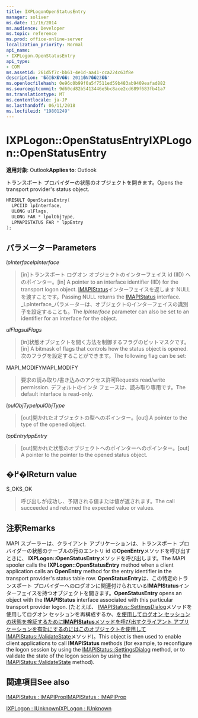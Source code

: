 ```yaml
---
title: IXPLogonOpenStatusEntry
manager: soliver
ms.date: 11/16/2014
ms.audience: Developer
ms.topic: reference
ms.prod: office-online-server
localization_priority: Normal
api_name:
- IXPLogon.OpenStatusEntry
api_type:
- COM
ms.assetid: 261d5f7c-bb61-4e1d-aa41-cca224c63f8e
description: '�ŏI�X�V��: 2011�N7��23��'
ms.openlocfilehash: 0e96c0b99f0a5f7511ed59b483ab9409eafad882
ms.sourcegitcommit: 9d60cd82b5413446e5bc8ace2cd689f683fb41a7
ms.translationtype: MT
ms.contentlocale: ja-JP
ms.lasthandoff: 06/11/2018
ms.locfileid: "19801249"
---
```

# <a name="ixplogonopenstatusentry"></a><span data-ttu-id="dd03b-103">IXPLogon::OpenStatusEntry</span><span class="sxs-lookup"><span data-stu-id="dd03b-103">IXPLogon::OpenStatusEntry</span></span>

  
  
<span data-ttu-id="dd03b-104">**適用対象**: Outlook</span><span class="sxs-lookup"><span data-stu-id="dd03b-104">**Applies to**: Outlook</span></span> 
  
<span data-ttu-id="dd03b-105">トランスポート プロバイダーの状態のオブジェクトを開きます。</span><span class="sxs-lookup"><span data-stu-id="dd03b-105">Opens the transport provider's status object.</span></span>
  
```cpp
HRESULT OpenStatusEntry(
  LPCIID lpInterface,
  ULONG ulFlags,
  ULONG FAR * lpulObjType,
  LPMAPISTATUS FAR * lppEntry
);
```

## <a name="parameters"></a><span data-ttu-id="dd03b-106">パラメーター</span><span class="sxs-lookup"><span data-stu-id="dd03b-106">Parameters</span></span>

 <span data-ttu-id="dd03b-107">_lpInterface_</span><span class="sxs-lookup"><span data-stu-id="dd03b-107">_lpInterface_</span></span>
  
> <span data-ttu-id="dd03b-108">[in]トランスポート ログオン オブジェクトのインターフェイス id (IID) へのポインター。</span><span class="sxs-lookup"><span data-stu-id="dd03b-108">[in] A pointer to an interface identifier (IID) for the transport logon object.</span></span> <span data-ttu-id="dd03b-109">[IMAPIStatus](imapistatusimapiprop.md)インターフェイスを返します NULL を渡すことです。</span><span class="sxs-lookup"><span data-stu-id="dd03b-109">Passing NULL returns the [IMAPIStatus](imapistatusimapiprop.md) interface.</span></span> <span data-ttu-id="dd03b-110">_LpInterface_パラメーターは、オブジェクトのインターフェイスの識別子を設定することも。</span><span class="sxs-lookup"><span data-stu-id="dd03b-110">The  _lpInterface_ parameter can also be set to an identifier for an interface for the object.</span></span> 
    
 <span data-ttu-id="dd03b-111">_ulFlags_</span><span class="sxs-lookup"><span data-stu-id="dd03b-111">_ulFlags_</span></span>
  
> <span data-ttu-id="dd03b-112">[in]状態オブジェクトを開く方法を制御するフラグのビットマスクです。</span><span class="sxs-lookup"><span data-stu-id="dd03b-112">[in] A bitmask of flags that controls how the status object is opened.</span></span> <span data-ttu-id="dd03b-113">次のフラグを設定することができます。</span><span class="sxs-lookup"><span data-stu-id="dd03b-113">The following flag can be set:</span></span>
    
<span data-ttu-id="dd03b-114">MAPI_MODIFY</span><span class="sxs-lookup"><span data-stu-id="dd03b-114">MAPI_MODIFY</span></span> 
  
> <span data-ttu-id="dd03b-115">要求の読み取り/書き込みのアクセス許可</span><span class="sxs-lookup"><span data-stu-id="dd03b-115">Requests read/write permission.</span></span> <span data-ttu-id="dd03b-116">デフォルトのインタ フェースは、読み取り専用です。</span><span class="sxs-lookup"><span data-stu-id="dd03b-116">The default interface is read-only.</span></span> 
    
 <span data-ttu-id="dd03b-117">_lpulObjType_</span><span class="sxs-lookup"><span data-stu-id="dd03b-117">_lpulObjType_</span></span>
  
> <span data-ttu-id="dd03b-118">[out]開かれたオブジェクトの型へのポインター。</span><span class="sxs-lookup"><span data-stu-id="dd03b-118">[out] A pointer to the type of the opened object.</span></span>
    
 <span data-ttu-id="dd03b-119">_lppEntry_</span><span class="sxs-lookup"><span data-stu-id="dd03b-119">_lppEntry_</span></span>
  
> <span data-ttu-id="dd03b-120">[out]開かれた状態のオブジェクトへのポインターへのポインター。</span><span class="sxs-lookup"><span data-stu-id="dd03b-120">[out] A pointer to the pointer to the opened status object.</span></span>
    
## <a name="return-value"></a><span data-ttu-id="dd03b-121">�߂�l</span><span class="sxs-lookup"><span data-stu-id="dd03b-121">Return value</span></span>

<span data-ttu-id="dd03b-122">S_OK</span><span class="sxs-lookup"><span data-stu-id="dd03b-122">S_OK</span></span> 
  
> <span data-ttu-id="dd03b-123">呼び出しが成功し、予期される値または値が返されます。</span><span class="sxs-lookup"><span data-stu-id="dd03b-123">The call succeeded and returned the expected value or values.</span></span>
    
## <a name="remarks"></a><span data-ttu-id="dd03b-124">注釈</span><span class="sxs-lookup"><span data-stu-id="dd03b-124">Remarks</span></span>

<span data-ttu-id="dd03b-125">MAPI スプーラーは、クライアント アプリケーションは、トランスポート プロバイダーの状態のテーブルの行のエントリ id の**OpenEntry**メソッドを呼び出すときに、 **IXPLogon::OpenStatusEntry**メソッドを呼び出します。</span><span class="sxs-lookup"><span data-stu-id="dd03b-125">The MAPI spooler calls the **IXPLogon::OpenStatusEntry** method when a client application calls an **OpenEntry** method for the entry identifier in the transport provider's status table row.</span></span> <span data-ttu-id="dd03b-126">**OpenStatusEntry**は、この特定のトランスポート プロバイダーへのログオンに関連付けられている**IMAPIStatus**インターフェイスを持つオブジェクトを開きます。</span><span class="sxs-lookup"><span data-stu-id="dd03b-126">**OpenStatusEntry** opens an object with the **IMAPIStatus** interface associated with this particular transport provider logon.</span></span> <span data-ttu-id="dd03b-127">(たとえば、 [IMAPIStatus::SettingsDialog](imapistatus-settingsdialog.md)メソッドを使用してログオン セッションを再構成するか、[を使用してログオン セッションの状態を検証するために**IMAPIStatus**メソッドを呼び出すクライアント アプリケーションを有効にするのにはこのオブジェクトを使用してIMAPIStatus::ValidateState](imapistatus-validatestate.md)メソッド)。</span><span class="sxs-lookup"><span data-stu-id="dd03b-127">This object is then used to enable client applications to call **IMAPIStatus** methods (for example, to reconfigure the logon session by using the [IMAPIStatus::SettingsDialog](imapistatus-settingsdialog.md) method, or to validate the state of the logon session by using the [IMAPIStatus::ValidateState](imapistatus-validatestate.md) method).</span></span> 
  
## <a name="see-also"></a><span data-ttu-id="dd03b-128">関連項目</span><span class="sxs-lookup"><span data-stu-id="dd03b-128">See also</span></span>



[<span data-ttu-id="dd03b-129">IMAPIStatus : IMAPIProp</span><span class="sxs-lookup"><span data-stu-id="dd03b-129">IMAPIStatus : IMAPIProp</span></span>](imapistatusimapiprop.md)
  
[<span data-ttu-id="dd03b-130">IXPLogon : IUnknown</span><span class="sxs-lookup"><span data-stu-id="dd03b-130">IXPLogon : IUnknown</span></span>](ixplogoniunknown.md)

